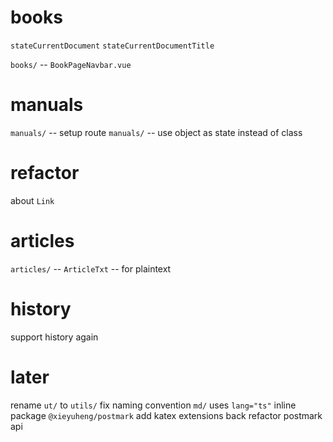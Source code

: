 # books

`stateCurrentDocument`
`stateCurrentDocumentTitle`

`books/` -- `BookPageNavbar.vue`

# manuals

`manuals/` -- setup route
`manuals/` -- use object as state instead of class

# refactor

about `Link`

# articles

`articles/` -- `ArticleTxt` -- for plaintext

# history

support history again

# later

rename `ut/` to `utils/`
fix naming convention
`md/` uses `lang="ts"`
inline package `@xieyuheng/postmark`
add katex extensions back
refactor postmark api
